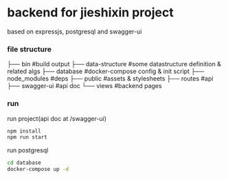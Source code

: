 # backend for jieshixin project
based on expressjs, postgresql and swagger-ui

### file structure
├── bin #build output
├── data-structure #some datastructure definition & related algs
├── database #docker-compose config & init script
├── node_modules #deps
├── public #assets & stylesheets
├── routes #api
├── swagger-ui #api doc
└── views #backend pages

### run
run project(api doc at /swagger-ui)
```bash
npm install
npm run start
```

run postgresql
```bash
cd database
docker-compose up -d
```
